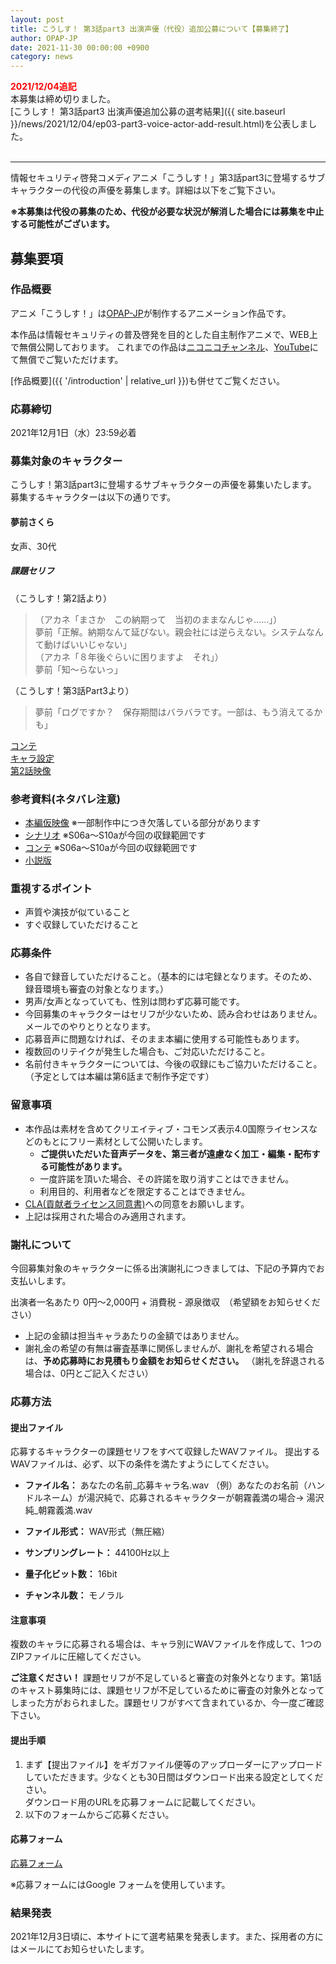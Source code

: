```yaml
---
layout: post
title: こうしす！ 第3話part3 出演声優（代役）追加公募について【募集終了】
author: OPAP-JP
date: 2021-11-30 00:00:00 +0900
category: news
---
```


<span style="color:red; font-weight: bold;">2021/12/04追記</span><br />
本募集は締め切りました。<br />
[こうしす！ 第3話part3 出演声優追加公募の選考結果]({{ site.baseurl }}/news/2021/12/04/ep03-part3-voice-actor-add-result.html)を公表しました。
<br />
<br />
<hr />


情報セキュリティ啓発コメディアニメ「こうしす！」第3話part3に登場するサブキャラクターの代役の声優を募集します。詳細は以下をご覧下さい。

**※本募集は代役の募集のため、代役が必要な状況が解消した場合には募集を中止する可能性がございます。**

## 募集要項

### 作品概要

アニメ「こうしす！」は[OPAP-JP](https://opap.jp/)が制作するアニメーション作品です。

本作品は情報セキュリティの普及啓発を目的とした自主制作アニメで、WEB上で無償公開しております。
これまでの作品は[ニコニコチャンネル](http://ch.nicovideo.jp/kosys)、[YouTube](https://youtube.com/c/opapjp)にて無償でご覧いただけます。

[作品概要]({{ '/introduction' | relative_url }})も併せてご覧ください。


### 応募締切

2021年12月1日（水）23:59必着


### 募集対象のキャラクター

こうしす！第3話part3に登場するサブキャラクターの声優を募集いたします。
募集するキャラクターは以下の通りです。



#### 夢前さくら
女声、30代

##### 課題セリフ

（こうしす！第2話より）
> （アカネ「まさか　この納期って　当初のままなんじゃ……」）  
> 夢前「正解。納期なんて延びない。親会社には逆らえない。システムなんて動けばいいじゃない」  
> （アカネ「８年後ぐらいに困りますよ　それ」）  
> 夢前「知～らないっ」

（こうしす！第3話Part3より）
> 夢前「ログですか？　保存期間はバラバラです。一部は、もう消えてるかも」

[コンテ](https://kosys.gitlab.io/kosys-ep03/docs/storyboard/S07/)  
[キャラ設定](https://kosys.opap.jp/characters/sakura_yumesaki.html)  
[第2話映像](https://youtu.be/b6-qVTRYePY?t=456)

### 参考資料(ネタバレ注意)

* [本編仮映像](https://ymkspark-my.sharepoint.com/:v:/g/personal/butaman_m_kyoki-railway_co_jp/EUMZ5Yvnm2JKlpb05__XdbgBqKFknmUVGBewB7MhV8Yisg?e=YZobie) ※一部制作中につき欠落している部分があります
* [シナリオ](https://kosys.gitlab.io/kosys-ep03/docs/scenario/scenario.txt) ※S06a～S10aが今回の収録範囲です
* [コンテ](https://kosys.gitlab.io/kosys-ep03/docs/storyboard/) ※S06a～S10aが今回の収録範囲です
* [小説版](https://gitlab.com/kyoki-railway/kosys-ee/novel-akane/-/raw/master/texts/02-incident1.md) 


### 重視するポイント

* 声質や演技が似ていること
* すぐ収録していただけること

### 応募条件

* 各自で録音していただけること。（基本的には宅録となります。そのため、録音環境も審査の対象となります。）
* 男声/女声となっていても、性別は問わず応募可能です。
* 今回募集のキャラクターはセリフが少ないため、読み合わせはありません。メールでのやりとりとなります。
* 応募音声に問題なければ、そのまま本編に使用する可能性もあります。
* 複数回のリテイクが発生した場合も、ご対応いただけること。
* 名前付きキャラクターについては、今後の収録にもご協力いただけること。（予定としては本編は第6話まで制作予定です）


### 留意事項

* 本作品は素材を含めてクリエイティブ・コモンズ表示4.0国際ライセンスなどのもとにフリー素材として公開いたします。
    * **ご提供いただいた音声データを、第三者が遠慮なく加工・編集・配布する可能性があります。**
    * 一度許諾を頂いた場合、その許諾を取り消すことはできません。
    * 利用目的、利用者などを限定することはできません。
* [CLA(貢献者ライセンス同意書)](https://opap.jp/legal/cla)への同意をお願いします。
* 上記は採用された場合のみ適用されます。


### 謝礼について

今回募集対象のキャラクターに係る出演謝礼につきましては、下記の予算内でお支払いします。

出演者一名あたり 0円～2,000円 + 消費税 - 源泉徴収　（希望額をお知らせください）

* 上記の金額は担当キャラあたりの金額ではありません。
* 謝礼金の希望の有無は審査基準に関係しませんが、謝礼を希望される場合は、**予め応募時にお見積もり金額をお知らせください。** （謝礼を辞退される場合は、0円とご記入ください）


### 応募方法

#### 提出ファイル

応募するキャラクターの課題セリフをすべて収録したWAVファイル。
提出するWAVファイルは、必ず、以下の条件を満たすようにしてください。

* **ファイル名：** あなたの名前_応募キャラ名.wav
（例）あなたのお名前（ハンドルネーム）が湯沢純で、応募されるキャラクターが朝霧義満の場合→ 湯沢純_朝霧義満.wav

* **ファイル形式：** WAV形式（無圧縮）
* **サンプリングレート：** 44100Hz以上
* **量子化ビット数：** 16bit
* **チャンネル数：** モノラル

#### 注意事項
複数のキャラに応募される場合は、キャラ別にWAVファイルを作成して、1つのZIPファイルに圧縮してください。

**ご注意ください！** 課題セリフが不足していると審査の対象外となります。第1話のキャスト募集時には、課題セリフが不足しているために審査の対象外となってしまった方がおられました。課題セリフがすべて含まれているか、今一度ご確認下さい。

#### 提出手順
1. まず【提出ファイル】をギガファイル便等のアップローダーにアップロードしていただきます。少なくとも30日間はダウンロード出来る設定としてください。<br />ダウンロード用のURLを応募フォームに記載してください。
2. 以下のフォームからご応募ください。


#### 応募フォーム

[応募フォーム](https://docs.google.com/forms/d/e/1FAIpQLSeXTmT-Zkc1I_MXn2UdFiWLwiox4WErhqGGSl75Ib9Tgit0Sw/viewform?usp=sf_link)

※応募フォームにはGoogle フォームを使用しています。

### 結果発表

2021年12月3日頃に、本サイトにて選考結果を発表します。また、採用者の方にはメールにてお知らせいたします。
